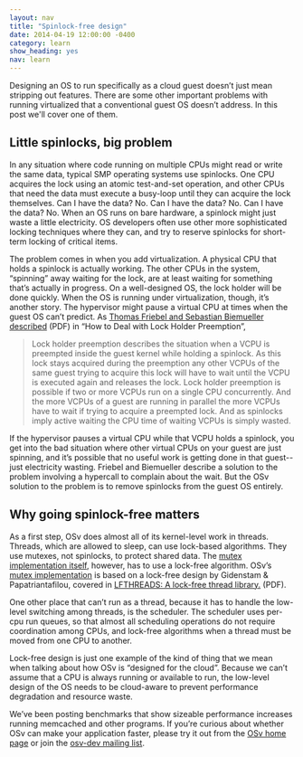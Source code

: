 ```yaml
---
layout: nav
title: "Spinlock-free design"
date: 2014-04-19 12:00:00 -0400
category: learn
show_heading: yes
nav: learn
---
```

Designing an OS to run specifically as a cloud guest doesn’t just mean stripping out features. There are some other important problems with running virtualized that a conventional guest OS doesn’t address.  In this post we'll cover one of them.

<!--more-->

## Little spinlocks, big problem

In any situation where code running on multiple CPUs might read or write the  same data, typical SMP operating systems use spinlocks. One CPU acquires the lock using an atomic test-and-set operation, and other CPUs that need the data must execute a busy-loop until they can acquire the lock themselves. Can I have the data? No. Can I have the data? No. Can I have the data? No. When an OS runs on bare hardware, a spinlock might just waste a little electricity. OS developers often use other more sophisticated locking techniques where they can, and try to reserve spinlocks for short-term locking of critical items.

The problem comes in when you add virtualization. A physical CPU that holds a spinlock is actually working. The other CPUs in the system, “spinning” away waiting for the lock, are at least waiting for something that’s actually in progress. On a well-designed OS, the lock holder will be done quickly. When the OS is running under virtualization, though, it’s another story. The hypervisor might pause a virtual CPU at times when the guest OS can’t predict. As [Thomas Friebel and Sebastian Biemueller described]( http://www.betriebssysteme.org/Aktivitaeten/Treffen/2008-Garching/Programm/docs/Abstract_Friebel.pdf ) (PDF) in “How to Deal with Lock Holder Preemption”,

> Lock holder preemption describes the situation when a VCPU is preempted inside the guest kernel while holding a spinlock. As this lock stays acquired during the preemption any other VCPUs of the same guest trying to acquire this lock will have to wait until the VCPU is executed again and releases the lock. Lock holder preemption is possible if two or more VCPUs run on a single CPU concurrently. And the more VCPUs of a guest are running in parallel the more VCPUs have to wait if trying to acquire a preempted lock. And as spinlocks imply active waiting the CPU time of waiting VCPUs is simply wasted.

If the hypervisor pauses a virtual CPU while that VCPU holds a spinlock, you get into the bad situation where other virtual CPUs on your guest are just spinning, and it’s possible that no useful work is getting done in that guest--just electricity wasting. Friebel and Biemueller describe a solution to the problem involving a hypercall to complain about the wait. But the OSv solution to the problem is to remove spinlocks from the guest OS entirely.

## Why going spinlock-free matters

As a first step, OSv does almost all of its kernel-level work in threads. Threads, which are allowed to sleep, can use lock-based algorithms. They use mutexes, not spinlocks, to protect shared data. The [mutex implementation itself](https://github.com/cloudius-systems/osv/blob/master/include/lockfree/mutex.hh), however, has to use a lock-free algorithm. OSv’s [mutex implementation](https://github.com/cloudius-systems/osv/blob/master/include/lockfree/mutex.hh) is based on a lock-free design by Gidenstam & Papatriantafilou, covered in [LFTHREADS: A lock-free thread library.](http://domino.mpi-inf.mpg.de/internet/reports.nsf/c125634c000710d0c12560400034f45a/77c097efde9fa63fc125736800444203/$FILE/MPI-I-2007-1-003.pdf) (PDF).

One other place that can’t run as a thread, because it has to handle the low-level switching among threads, is the scheduler. The scheduler uses per-cpu run queues, so that almost all scheduling operations do not require coordination among CPUs, and lock-free algorithms when a thread must be moved from one CPU to another.



Lock-free design is just one example of the kind of thing that we mean when talking about how OSv is “designed for the cloud”.  Because we can’t assume that a CPU is always running or available to run, the low-level design of the OS needs to be cloud-aware to prevent performance degradation and resource waste.

We’ve been posting benchmarks that show sizeable performance increases running memcached and other programs. If you’re curious about whether OSv can make your application faster, please try it out from the [OSv home page](http://osv.io/) or join the [osv-dev mailing list](https://groups.google.com/forum/#!forum/osv-dev).

